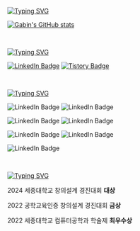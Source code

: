 [![Typing SVG](https://readme-typing-svg.demolab.com?font=Silkscreen&weight=700&size=25&duration=2000&pause=2000&color=79BB2A&background=FFFFFF00&random=false&width=500&lines=Hello!;Welcome+to+Gabin's+GitHub)](https://git.io/typing-svg)

[![Gabin's GitHub stats](https://github-readme-stats.vercel.app/api?username=gabean13&theme=merko)](https://github.com/anuraghazra/github-readme-stats)

&nbsp;

[![Typing SVG](https://readme-typing-svg.demolab.com?font=Silkscreen&pause=1000&color=3AA1B8&repeat=false&random=false&width=435&height=30&lines=About+me)](https://git.io/typing-svg)

[![LinkedIn Badge](https://img.shields.io/badge/linkedIn-0A66C2?style=for-the-badge&logo=linkedin&logoColor=white)](https://www.linkedin.com/in/%EA%B0%80%EB%B9%88-%EC%B5%9C-39b3a12b2?utm_source=share&utm_campaign=share_via&utm_content=profile&utm_medium=ios_app)
[![Tistory Badge](https://img.shields.io/badge/tistory-F46D01?style=for-the-badge&logo=tistory&logoColor=white)](https://coding-meongdo.tistory.com)

  &nbsp;

[![Typing SVG](https://readme-typing-svg.demolab.com?font=Silkscreen&pause=1000&color=3AA1B8&repeat=false&random=false&width=435&height=30&lines=Skills)](https://git.io/typing-svg)


![LinkedIn Badge](https://img.shields.io/badge/spring-6DB33F?style=for-the-badge&logo=spring&logoColor=white)
![LinkedIn Badge](https://img.shields.io/badge/springBoot-6DB33F?style=for-the-badge&logo=springboot&logoColor=white)

![LinkedIn Badge](https://img.shields.io/badge/JAVA-007396?style=for-the-badge&logo=java&logoColor=white)
![LinkedIn Badge](https://img.shields.io/badge/c-A8B9CC?style=for-the-badge&logo=c&logoColor=white)

![LinkedIn Badge](https://img.shields.io/badge/linux-FCC624?style=for-the-badge&logo=linux&logoColor=white)
![LinkedIn Badge](https://img.shields.io/badge/microsoft-5E5E5E?style=for-the-badge&logo=microsoft&logoColor=white)

![LinkedIn Badge](https://img.shields.io/badge/mysql-4479A1?style=for-the-badge&logo=mysql&logoColor=white)

&nbsp;

[![Typing SVG](https://readme-typing-svg.demolab.com?font=Silkscreen&pause=1000&color=3AA1B8&repeat=false&random=false&width=435&height=30&lines=🏆Awards🏆)](https://git.io/typing-svg)

2024 세종대학교 창의설계 경진대회 **대상**

2022 공학교육인증 창의설계 경진대회 **금상**

2022 세종대학교 컴퓨터공학과 학술제 **최우수상** 

&nbsp;
